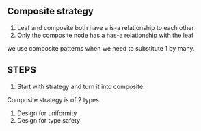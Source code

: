 **Composite strategy**
----------------------
1. Leaf and composite both have a is-a relationship to each other
2. Only the composite node has a has-a relationship with the leaf


we use composite patterns when we need to substitute 1 by many.

**STEPS**
-----

1. Start with strategy and turn it into composite.


Composite strategy is of 2 types
1. Design for uniformity
2. Design for type safety
